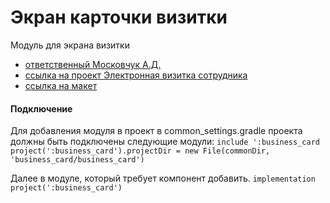 # Экран карточки визитки

Модуль для экрана визитки
- [ответственный Московчук А.Д.](https://online.sbis.ru/person/f6fa6997-bb39-4e71-ba27-e998125c9e74)
- [ссылка на проект Электронная визитка сотрудника](https://project.sbis.ru/uuid/43ba4bf6-9bc0-42b3-9038-da032ec28e31/page/project-main)
- [ссылка на макет](http://axure.tensor.ru/project-time8/%D0%BF%D1%80%D0%BE%D1%84%D0%B8%D0%BB%D1%8C_%D0%B2%D0%B8%D0%B7%D0%B8%D1%82%D0%BA%D0%B0.html)

#### Подключение

Для добавления модуля в проект в common_settings.gradle проекта должны быть подключены следующие
модули:
`include ':business_card`
`project(':business_card').projectDir = new File(commonDir, 'business_card/business_card')`

Далее в модуле, который требует компонент добавить.
`implementation project(':business_card')`